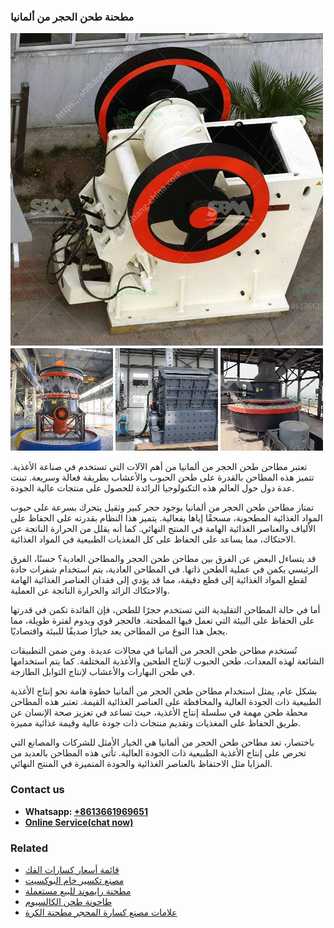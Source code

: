 <h3>مطحنة طحن الحجر من ألمانيا</h3><img src='1701854108.jpg' alt=''><p>تعتبر مطاحن طحن الحجر من ألمانيا من أهم الآلات التي تستخدم في صناعة الأغذية. تتميز هذه المطاحن بالقدرة على طحن الحبوب والأعشاب بطريقة فعالة وسريعة. تبنت عدة دول حول العالم هذه التكنولوجيا الرائدة للحصول على منتجات عالية الجودة.</p><p>تمتاز مطاحن طحن الحجر من ألمانيا بوجود حجر كبير وثقيل يتحرك بسرعة على حبوب المواد الغذائية المطحونة، مسحقًا إياها بفعالية. يتميز هذا النظام بقدرته على الحفاظ على الألياف والعناصر الغذائية الهامة في المنتج النهائي. كما أنه يقلل من الحرارة الناتجة عن الاحتكاك، مما يساعد على الحفاظ على كل المغذيات الطبيعية في المواد الغذائية.</p><p>قد يتساءل البعض عن الفرق بين مطاحن طحن الحجر والمطاحن العادية؟ حسنًا، الفرق الرئيسي يكمن في عملية الطحن ذاتها. في المطاحن العادية، يتم استخدام شفرات حادة لقطع المواد الغذائية إلى قطع دقيقة، مما قد يؤدي إلى فقدان العناصر الغذائية الهامة والاحتكاك الزائد والحرارة الناتجة عن العملية.</p><p>أما في حالة المطاحن التقليدية التي تستخدم حجرًا للطحن، فإن الفائدة تكمن في قدرتها على الحفاظ على البيئة التي تعمل فيها المطحنة. فالحجر قوي ويدوم لفترة طويلة، مما يجعل هذا النوع من المطاحن يعد خيارًا صديقًا للبيئة واقتصاديًا.</p><p>تُستخدم مطاحن طحن الحجر من ألمانيا في مجالات عديدة. ومن ضمن التطبيقات الشائعة لهذه المعدات، طحن الحبوب لإنتاج الطحين والأغذية المختلفة. كما يتم استخدامها في طحن البهارات والأعشاب لإنتاج التوابل الطازجة.</p><p>بشكل عام، يمثل استخدام مطاحن طحن الحجر من ألمانيا خطوة هامة نحو إنتاج الأغذية الطبيعية ذات الجودة العالية والمحافظة على العناصر الغذائية القيمة. تعتبر هذه المطاحن محطة طحن مهمة في سلسلة إنتاج الأغذية، حيث تساعد في تعزيز صحة الإنسان عن طريق الحفاظ على المغذيات وتقديم منتجات ذات جودة عالية وقيمة غذائية مميزة.</p><p>باختصار، تعد مطاحن طحن الحجر من ألمانيا هي الخيار الأمثل للشركات والمصانع التي تحرص على إنتاج الأغذية الطبيعية ذات الجودة العالية. تأتي هذه المطاحن بالعديد من المزايا مثل الاحتفاظ بالعناصر الغذائية والجودة المتميزة في المنتج النهائي.</p><h3>Contact us</h3><ul><li><strong>Whatsapp:&nbsp;<a href="https://wa.me/8613661969651">+8613661969651</a></strong></li><li><a href="https://swt.shibang-china.com/?git&amp;zhl&amp;مطحنة طحن الحجر من ألمانيا"><strong>Online Service(chat now)</strong></a></li></ul><h3>Related</h3><ul><li><a href='قائمة أسعار كسارات الفك.md'>قائمة أسعار كسارات الفك</a></li><li><a href='مصنع تكسير خام البوكسيت.md'>مصنع تكسير خام البوكسيت</a></li><li><a href='مطحنة رايموند للبيع مستعملة.md'>مطحنة رايموند للبيع مستعملة</a></li><li><a href='طاحونة طحن الكالسيوم.md'>طاحونة طحن الكالسيوم</a></li><li><a href='علامات مصنع كسارة المحجر مطحنة الكرة.md'>علامات مصنع كسارة المحجر مطحنة الكرة</a></li></ul>